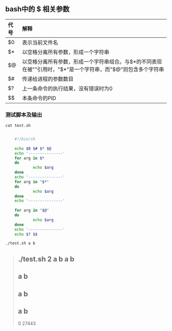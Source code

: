 ## bash中的 $ 相关参数

| 代号    | 解释
| :------| :-----
| $0     | 表示当前文件名
| $*     | 以空格分离所有参数，形成一个字符串
| $@     | 以空格分离所有参数，形成一个字符串组合。与$*的不同表现在被""引用时，"$*"是一个字符串，而"$@"则包含多个字符串
| $#     | 传递给进程的参数数目
| $?     | 上一条命令的执行结果，没有错误时为0
| $$     | 本条命令的PID

### 测试脚本及输出

`cat test.sh`

```sh

    #!/bin/sh
    
    echo $0 $# $* $@
    echo '---------------'
    for arg in $*
    do
            echo $arg
    done
    echo '---------------'
    for arg in "$*"
    do
            echo $arg
    done
    echo '---------------'
    
    for arg in "$@"
    do
            echo $arg
    done
    echo '---------------'
    echo $? $$

```

`./test.sh a b`

> ./test.sh 2 a b a b
> ---------------
> a
> b
> ---------------
> a b
> ---------------
> a
> b
> ---------------
> 0 27443

